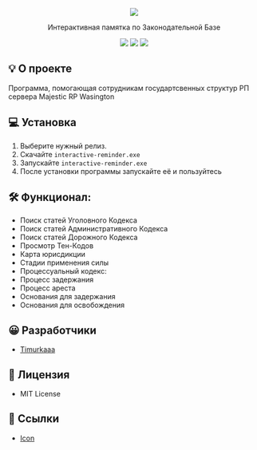 <p align="center">
      <img src="https://img.icons8.com/?size=100&id=42817&format=png&color=000000">
</p>

<p align="center">
       Интерактивная памятка по Законодательной Базе
</p>

<p align="center">
   <img src="https://img.shields.io/badge/Language-Python-yellow">
   <img src="https://img.shields.io/badge/Version-v1.3-blue">
   <img src="https://img.shields.io/badge/License-MIT-red">
</p>

## 💡 О проекте
Программа, помогающая сотрудникам государтсвенных структур РП сервера Majestic RP Wasington

## 💻 Установка
1. Выберите нужный релиз.
2. Скачайте ```interactive-reminder.exe```
3. Запускайте ```interactive-reminder.exe```
4. После установки программы запускайте её и пользуйтесь

## 🛠 Функционал:
- Поиск статей Уголовного Кодекса
- Поиск статей Административного Кодекса
- Поиск статей Дорожного Кодекса
- Просмотр Тен-Кодов
- Карта юрисдикции
- Стадии применения силы
- Процессуальный кодекс:
 - Процесс задержания
 - Процесс ареста
 - Основания для задержания
 - Основания для освобождения

## 😀 Разработчики
- [Timurkaaa](https://github.com/Timurkaaaaaaa)

## 🧾 Лицензия
- MIT License

## 📎 Ссылки
- [Icon](https://icons8.ru/icon/42817/информация)
